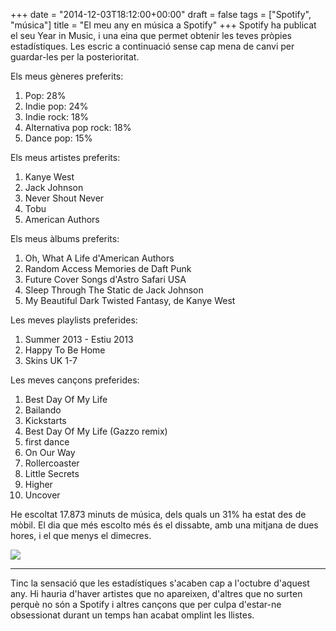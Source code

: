 +++
date = "2014-12-03T18:12:00+00:00"
draft = false
tags = ["Spotify", "música"]
title = "El meu any en música a Spotify"
+++
Spotify ha publicat el seu Year in Music, i una eina que permet obtenir les teves pròpies estadístiques. Les escric a continuació sense cap mena de canvi per guardar-les per la posterioritat.

<!-- more -->

Els meus gèneres preferits:

1. Pop: 28%
2. Indie pop: 24%
3. Indie rock: 18%
4. Alternativa pop rock: 18%
5. Dance pop: 15%

Els meus artistes preferits:

1. Kanye West
2. Jack Johnson
3. Never Shout Never
4. Tobu
5. American Authors

Els meus àlbums preferits:

1. Oh, What A Life d'American Authors
2. Random Access Memories de Daft Punk
3. Future Cover Songs d'Astro Safari USA
4. Sleep Through The Static de Jack Johnson
5. My Beautiful Dark Twisted Fantasy, de Kanye West

Les meves playlists preferides:

1. Summer 2013 - Estiu 2013
2. Happy To Be Home
3. Skins UK 1-7

Les meves cançons preferides:

1. Best Day Of My Life
2. Bailando
3. Kickstarts
4. Best Day Of My Life (Gazzo remix)
5. first dance
6. On Our Way
7. Rollercoaster
8. Little Secrets
9. Higher
10. Uncover

He escoltat 17.873 minuts de música, dels quals un 31% ha estat des de mòbil. El dia que més escolto més és el dissabte, amb una mitjana de dues hores, i el que menys el dimecres.

![](https://31.media.tumblr.com/8650c53ffcc2a34a73079f1d32de89f0/tumblr_inline_ng0qfxd8LS1rf46cf.png)

---------------

Tinc la sensació que les estadístiques s'acaben cap a l'octubre d'aquest any. Hi hauria d'haver artistes que no apareixen, d'altres que no surten perquè no són a Spotify i altres cançons que per culpa d'estar-ne obsessionat durant un temps han acabat omplint les llistes. 